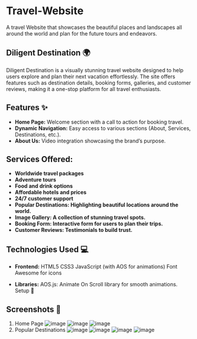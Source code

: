 # Travel-Website
A travel Website that showcases the beautiful places and landscapes all around the world and plan for the future tours and endeavors.

## Diligent Destination 🌍

Diligent Destination is a visually stunning travel website designed to help users explore and plan their next vacation effortlessly. The site offers features such as destination details, booking forms, galleries, and customer reviews, making it a one-stop platform for all travel enthusiasts.

## Features ✨
- **Home Page:** Welcome section with a call to action for booking travel.
- **Dynamic Navigation:** Easy access to various sections (About, Services, Destinations, etc.).
- **About Us:** Video integration showcasing the brand’s purpose.
  
## Services Offered:
- **Worldwide travel packages**
- **Adventure tours**
- **Food and drink options**
- **Affordable hotels and prices**
- **24/7 customer support**
- **Popular Destinations: Highlighting beautiful locations around the world.**
- **Image Gallery: A collection of stunning travel spots.**
- **Booking Form: Interactive form for users to plan their trips.**
- **Customer Reviews: Testimonials to build trust.**


## Technologies Used 💻
- **Frontend:**
HTML5
CSS3
JavaScript (with AOS for animations)
Font Awesome for icons

- **Libraries:**
AOS.js: Animate On Scroll library for smooth animations.
Setup 🚀

## Screenshots 📸

1. Home Page
   ![image](https://github.com/user-attachments/assets/9285ebb7-72c6-40ed-b649-73f00d112b1f)
   ![image](https://github.com/user-attachments/assets/9debcf84-6753-4b94-8271-1ad9be63a252)
   ![image](https://github.com/user-attachments/assets/43d2e3eb-fe34-445c-b892-cb8be088bcf7)
2. Popular Destinations
   ![image](https://github.com/user-attachments/assets/68e92f9c-c51f-4bd3-9c42-dc48c1e14115)
   ![image](https://github.com/user-attachments/assets/4ff49c79-4f39-472a-a8ec-5c6b98803464)
   ![image](https://github.com/user-attachments/assets/cc765e7f-5d3f-45a4-bc80-37f8d6be4146)
   ![image](https://github.com/user-attachments/assets/709a6077-1c93-4f94-a26e-7c21dafb17d2)



